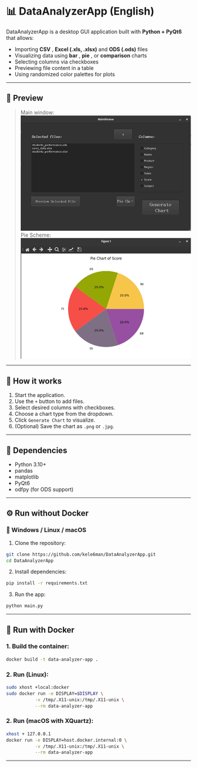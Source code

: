 # 📊 DataAnalyzerApp (English)

DataAnalyzerApp is a desktop GUI application built with **Python + PyQt6** that allows:

* Importing  **CSV** , **Excel (.xls, .xlsx)** and **ODS (.ods)** files
* Visualizing data using  **bar** ,  **pie** , or **comparison** charts
* Selecting columns via checkboxes
* Previewing file content in a table
* Using randomized color palettes for plots

---

## 📸 Preview

> Main window:
![screenshots/main_window.png](https://github.com/kele6man/DataAnalyzerApp/blob/main/screenshots/main_window.png?raw=true)
> Pie Scheme:
![screenshots/main_window.png](https://github.com/kele6man/DataAnalyzerApp/blob/main/screenshots/pie.png?raw=true)

---

## 🧠 How it works

1. Start the application.
2. Use the `+` button to add files.
3. Select desired columns with checkboxes.
4. Choose a chart type from the dropdown.
5. Click `Generate Chart` to visualize.
6. (Optional) Save the chart as `.png` or `.jpg`.

---

## 🧰 Dependencies

* Python 3.10+
* pandas
* matplotlib
* PyQt6
* odfpy (for ODS support)

---

## ⚙️ Run without Docker

### 🔵 Windows / Linux / macOS

1. Clone the repository:

```bash
git clone https://github.com/kele6man/DataAnalyzerApp.git
cd DataAnalyzerApp
```

2. Install dependencies:

```bash
pip install -r requirements.txt
```

3. Run the app:

```bash
python main.py
```

---

## 🐳 Run with Docker

### 1. Build the container:

```bash
docker build -t data-analyzer-app .
```

### 2. Run (Linux):

```bash
sudo xhost +local:docker
sudo docker run -e DISPLAY=$DISPLAY \
           -v /tmp/.X11-unix:/tmp/.X11-unix \
           --rm data-analyzer-app
```

### 2. Run (macOS with XQuartz):

```bash
xhost + 127.0.0.1
docker run -e DISPLAY=host.docker.internal:0 \
           -v /tmp/.X11-unix:/tmp/.X11-unix \
           --rm data-analyzer-app
```

---
